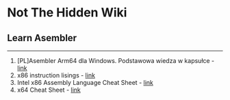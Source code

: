 # Not The Hidden Wiki

## Learn Asembler
-----

1. [PL]Asembler Arm64 dla Windows. Podstawowa wiedza w kapsułce - [link](https://ethical.blue/textz/pl/5/)
2. x86 instruction lisings - [link](https://en.wikipedia.org/wiki/X86_instruction_listings)
3. Intel x86 Assembly Language Cheat Sheet - [link](https://scadahacker.com/library/Documents/Cheat_Sheets/Programming%20-%20x86%20Instructions%201.pdf)
4. x64 Cheat Sheet - [link](https://cs.brown.edu/courses/cs033/docs/guides/x64_cheatsheet.pdf)
